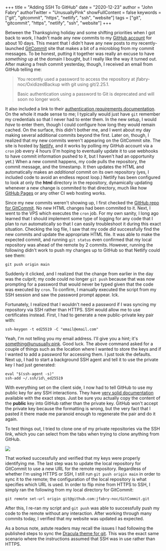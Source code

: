 +++
title = "Adding SSH To GitHub"
date = "2020-12-23"
author = "John Fabry"
authorTwitter = "UnusuallyPink"
showFullContent = false
keywords = ["git", "gitcommit", "https", "netlify", "ssh", "website"]
tags = ["git", "gitcommit", "https", "netlify", "ssh", "website"]
+++

Between the Thanksgiving holiday and some shifting priorities when I got back to work, I hadn't made any new commits to my [GitHub account](https://github.com/jfabry-noc/) for about 10 days. This meant that I didn't have any new posts to my recently-launched [GitCommit](https://gitcommit.gay) site that makes a bit of a microblog from my commit messages. To be honest, putting it together was really an excuse to have _something_ up at the domain I bought, but I really like the way it turned out. After making a fresh commit yesterday, though, I received an email from GitHub telling me:

> You recently used a password to access the repository at jfabry-noc/OxidizedBackup with git using git/2.25.1.
> 
> Basic authentication using a password to Git is deprecated and will soon no longer work.

It also included a link to their [authentication requirements documentation](https://github.blog/2020-12-15-token-authentication-requirements-for-git-operations/). On the whole it made sense to me; I typically would just have `git` remember my credentials so that I never had to enter them. In the new setup, I would _have_ to enter them, though I could configure how long they would remain cached. On the surface, this didn't bother me, and I went about my day making several additional commits beyond the first. Later on, though, I realized that my new commits weren't appearing on the GitCommit site. The site is hosted by [Netlify](https://netlify.com), and it works by polling my GitHub account via a `cron` job every 4 hours (I'm hoping to eventually update it to use webhooks to have commit information pushed to it, but I haven't had an opportunity yet.) When a new commit happens, my code pulls the repository, the commit message, and the timestamp. It then updates the HTML and automatically makes an _additional_ commit on its own repository (yes, I included code to avoid an endless repost loop.) Netlify has been configured to look at only the **html** directory in the repository, dynamically updating whenever a new change is commited to that directory, much like how [GitHub Pages](https://pages.github.com/) or any other CI web hosting works.

Since my new commits weren't showing up, I first checked the [GitHub repo for GitCommit](https://github.com/jfabry-noc/GitCommit). No new HTML changes had been commited to it. Next, I went to the VPS which executes the `cron` job. For my own sanity, I long ago learned that I should implement some type of logging for any code that I plan to run automatically so that I can easily troubleshoot it during this exact situation. Checking the log file, I saw that my code _did_ successfully find the new commits and update the appropriate HTML file. It was able to make the expected commit, and running `git status` even confirmed that my local repository was ahead of the remote by 2 commits. However, running the following didn't work to push my changes up to GitHub so that Netlify could see them:

```shell
git push origin main
```

Suddenly it clicked, and I realized that the change from earlier in the day was the culprit; my code could no longer `git push` because that was now prompting for a password that would never be typed given that the code was executed by `cron`. To confirm, I manually executed the script from my SSH session and saw the password prompt appear. Ick.

Fortunately, I realized that I wouldn't need a password if I was syncing my repository via SSH rather than HTTPS. SSH would allow me to use certificates instead. First, I had to generate a new public-private key pair with:

```shell
ssh-keygen -t ed25519 -C "email@email.com"
```

Yeah, I'm not telling you my email address. I'll give you a hint; it's something@unusually.pink. Good luck. The above command asked for a couple of things such as the location where I wanted to store the keys and if I wanted to add a password for accessing them. I just took the defaults. Next up, I had to start a background SSH agent and tell it to use the private key I had just generated:

```shell
eval "$(ssh-agent -s)"
ssh-add ~/.ssh/id\_ed25519
```

With everything set on the client side, I now had to tell GitHub to use my public key for any SSH interactions. They have [very solid documentation](https://docs.github.com/en/free-pro-team@latest/github/authenticating-to-github/adding-a-new-ssh-key-to-y) available with the exact steps. Just be sure you actually copy the content of the **public** key into GitHub rather than the private key. GitHub won't accept the private key because the formatting is wrong, but the very fact that I pasted it there made me paranoid enough to regenerate the pair and do it again.

To test things out, I tried to clone one of my private repositories via the SSH link, which you can select from the tabs when trying to clone anything from GitHub.

![](images/github_ssh.png)

That worked successfully and verified that my keys were properly identifying me. The last step was to update the local repository for GitCommit to use a new URL for the remote repository. Regardless of whether I'm using HTTPS or SSH, I still run `git push origin main` in order to sync it to the remote; the configuration of the local repository is what specifies which URL is used. In order to flip mine from HTTPS to SSH, I simply ran the following from my local directory for GitCommit:

```shell
git remote set-url origin git@github.com:jfabry-noc/GitCommit.git
```

After this, I re-ran my script and `git push` was able to successfully push my code to the remote without any interaction. After working through many commits today, I verified that my website was updated as expected.

As a bonus note, astute readers may recall the issues I had following the published steps to sync the [Dracula theme for git](https://unusually.pink/all-dracula-everything/'). This was the exact same scenario where the instructions assumed that SSH was in use rather than HTTPS.
